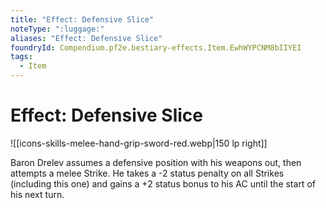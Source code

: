 ```yaml
---
title: "Effect: Defensive Slice"
noteType: ":luggage:"
aliases: "Effect: Defensive Slice"
foundryId: Compendium.pf2e.bestiary-effects.Item.EwhWYPCNM8bIIYEI
tags:
  - Item
---
```


# Effect: Defensive Slice
![[icons-skills-melee-hand-grip-sword-red.webp|150 lp right]]

Baron Drelev assumes a defensive position with his weapons out, then attempts a melee Strike. He takes a -2 status penalty on all Strikes (including this one) and gains a +2 status bonus to his AC until the start of his next turn.
